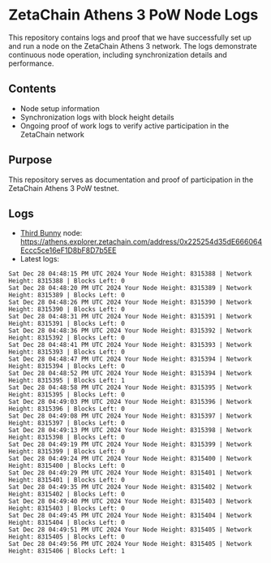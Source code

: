 # ZetaChain Athens 3 PoW Node Logs
This repository contains logs and proof that we have successfully set up and run a node on the ZetaChain Athens 3 network. The logs demonstrate continuous node operation, including synchronization details and performance.

## Contents
- Node setup information
- Synchronization logs with block height details
- Ongoing proof of work logs to verify active participation in the ZetaChain network

## Purpose
This repository serves as documentation and proof of participation in the ZetaChain Athens 3 PoW testnet.

## Logs

- [Third Bunny](https://thirdbunny.xyz/) node: https://athens.explorer.zetachain.com/address/0x225254d35dE666064Eccc5ce16eF1D8bF8D7b5EE
- Latest logs:
```
Sat Dec 28 04:48:15 PM UTC 2024 Your Node Height: 8315388 | Network Height: 8315388 | Blocks Left: 0
Sat Dec 28 04:48:20 PM UTC 2024 Your Node Height: 8315389 | Network Height: 8315389 | Blocks Left: 0
Sat Dec 28 04:48:26 PM UTC 2024 Your Node Height: 8315390 | Network Height: 8315390 | Blocks Left: 0
Sat Dec 28 04:48:31 PM UTC 2024 Your Node Height: 8315391 | Network Height: 8315391 | Blocks Left: 0
Sat Dec 28 04:48:36 PM UTC 2024 Your Node Height: 8315392 | Network Height: 8315392 | Blocks Left: 0
Sat Dec 28 04:48:41 PM UTC 2024 Your Node Height: 8315393 | Network Height: 8315393 | Blocks Left: 0
Sat Dec 28 04:48:47 PM UTC 2024 Your Node Height: 8315394 | Network Height: 8315394 | Blocks Left: 0
Sat Dec 28 04:48:52 PM UTC 2024 Your Node Height: 8315394 | Network Height: 8315395 | Blocks Left: 1
Sat Dec 28 04:48:58 PM UTC 2024 Your Node Height: 8315395 | Network Height: 8315395 | Blocks Left: 0
Sat Dec 28 04:49:03 PM UTC 2024 Your Node Height: 8315396 | Network Height: 8315396 | Blocks Left: 0
Sat Dec 28 04:49:08 PM UTC 2024 Your Node Height: 8315397 | Network Height: 8315397 | Blocks Left: 0
Sat Dec 28 04:49:13 PM UTC 2024 Your Node Height: 8315398 | Network Height: 8315398 | Blocks Left: 0
Sat Dec 28 04:49:19 PM UTC 2024 Your Node Height: 8315399 | Network Height: 8315399 | Blocks Left: 0
Sat Dec 28 04:49:24 PM UTC 2024 Your Node Height: 8315400 | Network Height: 8315400 | Blocks Left: 0
Sat Dec 28 04:49:29 PM UTC 2024 Your Node Height: 8315401 | Network Height: 8315401 | Blocks Left: 0
Sat Dec 28 04:49:35 PM UTC 2024 Your Node Height: 8315402 | Network Height: 8315402 | Blocks Left: 0
Sat Dec 28 04:49:40 PM UTC 2024 Your Node Height: 8315403 | Network Height: 8315403 | Blocks Left: 0
Sat Dec 28 04:49:45 PM UTC 2024 Your Node Height: 8315404 | Network Height: 8315404 | Blocks Left: 0
Sat Dec 28 04:49:51 PM UTC 2024 Your Node Height: 8315405 | Network Height: 8315405 | Blocks Left: 0
Sat Dec 28 04:49:56 PM UTC 2024 Your Node Height: 8315405 | Network Height: 8315406 | Blocks Left: 1
```
